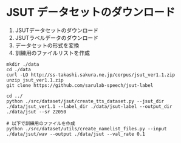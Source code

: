 # JSUT データセットのダウンロード

1. JSUTデータセットのダウンロード
2. JSUTラベルデータのダウンロード
3. データセットの形式を変換
4. 訓練用のファイルリストを作成
```
mkdir ./data
cd ./data
curl -LO http://ss-takashi.sakura.ne.jp/corpus/jsut_ver1.1.zip
unzip jsut_ver1.1.zip
git clone https://github.com/sarulab-speech/jsut-label

cd ../
python ./src/dataset/jsut/create_tts_dataset.py --jsut_dir ./data/jsut_ver1.1 --label_dir ./data/jsut-label --output_dir ./data/jsut --sr 22050

# 以下で訓練用のファイルを作成
python ./src/dataset/utils/create_namelist_files.py --input ./data/jsut/wav --output ./data/jsut --val_rate 0.1
```